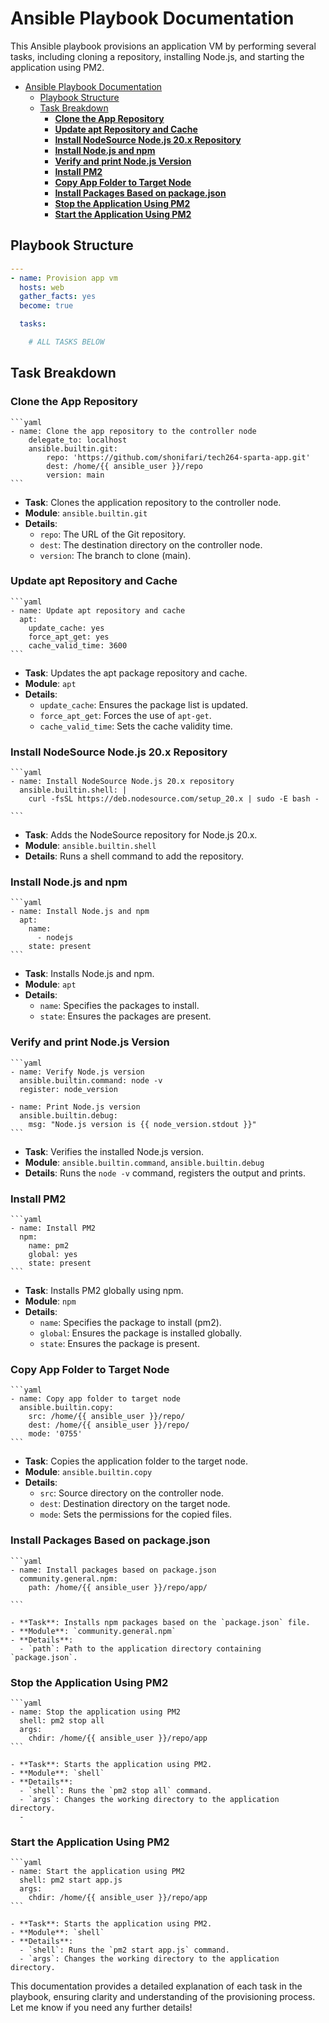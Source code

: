 # Ansible Playbook Documentation

This Ansible playbook provisions an application VM by performing several tasks, including cloning a repository, installing Node.js, and starting the application using PM2.

- [Ansible Playbook Documentation](#ansible-playbook-documentation)
  - [Playbook Structure](#playbook-structure)
  - [Task Breakdown](#task-breakdown)
    - [**Clone the App Repository**](#clone-the-app-repository)
    - [**Update apt Repository and Cache**](#update-apt-repository-and-cache)
    - [**Install NodeSource Node.js 20.x Repository**](#install-nodesource-nodejs-20x-repository)
    - [**Install Node.js and npm**](#install-nodejs-and-npm)
    - [**Verify and print Node.js Version**](#verify-and-print-nodejs-version)
    - [**Install PM2**](#install-pm2)
    - [**Copy App Folder to Target Node**](#copy-app-folder-to-target-node)
    - [**Install Packages Based on package.json**](#install-packages-based-on-packagejson)
    - [**Stop the Application Using PM2**](#stop-the-application-using-pm2)
    - [**Start the Application Using PM2**](#start-the-application-using-pm2)

## Playbook Structure

```yaml
---
- name: Provision app vm
  hosts: web
  gather_facts: yes
  become: true

  tasks:

    # ALL TASKS BELOW

```

## Task Breakdown

### **Clone the App Repository**

    ```yaml
    - name: Clone the app repository to the controller node
        delegate_to: localhost
        ansible.builtin.git:
            repo: 'https://github.com/shonifari/tech264-sparta-app.git'
            dest: /home/{{ ansible_user }}/repo
            version: main
    ```

- **Task**: Clones the application repository to the controller node.
- **Module**: `ansible.builtin.git`
- **Details**:
  - `repo`: The URL of the Git repository.
  - `dest`: The destination directory on the controller node.
  - `version`: The branch to clone (main).

### **Update apt Repository and Cache**

    ```yaml
    - name: Update apt repository and cache
      apt:
        update_cache: yes
        force_apt_get: yes
        cache_valid_time: 3600
    ```

- **Task**: Updates the apt package repository and cache.
- **Module**: `apt`
- **Details**:
  - `update_cache`: Ensures the package list is updated.
  - `force_apt_get`: Forces the use of `apt-get`.
  - `cache_valid_time`: Sets the cache validity time.

### **Install NodeSource Node.js 20.x Repository**

    ```yaml
    - name: Install NodeSource Node.js 20.x repository
      ansible.builtin.shell: |
        curl -fsSL https://deb.nodesource.com/setup_20.x | sudo -E bash -

    ```

- **Task**: Adds the NodeSource repository for Node.js 20.x.
- **Module**: `ansible.builtin.shell`
- **Details**: Runs a shell command to add the repository.

### **Install Node.js and npm**

    ```yaml
    - name: Install Node.js and npm
      apt:
        name:
          - nodejs
        state: present
    ```

- **Task**: Installs Node.js and npm.
- **Module**: `apt`
- **Details**:
  - `name`: Specifies the packages to install.
  - `state`: Ensures the packages are present.

### **Verify and print Node.js Version**

    ```yaml
    - name: Verify Node.js version
      ansible.builtin.command: node -v
      register: node_version

    - name: Print Node.js version
      ansible.builtin.debug:
        msg: "Node.js version is {{ node_version.stdout }}"
    ```

- **Task**: Verifies the installed Node.js version.
- **Module**: `ansible.builtin.command`, `ansible.builtin.debug`
- **Details**: Runs the `node -v` command, registers the output and prints.

### **Install PM2**

    ```yaml
    - name: Install PM2
      npm:
        name: pm2
        global: yes
        state: present
    ```

- **Task**: Installs PM2 globally using npm.
- **Module**: `npm`
- **Details**:
  - `name`: Specifies the package to install (pm2).
  - `global`: Ensures the package is installed globally.
  - `state`: Ensures the package is present.

### **Copy App Folder to Target Node**

    ```yaml
    - name: Copy app folder to target node
      ansible.builtin.copy:
        src: /home/{{ ansible_user }}/repo/
        dest: /home/{{ ansible_user }}/repo/
        mode: '0755'
    ```

- **Task**: Copies the application folder to the target node.
- **Module**: `ansible.builtin.copy`
- **Details**:
  - `src`: Source directory on the controller node.
  - `dest`: Destination directory on the target node.
  - `mode`: Sets the permissions for the copied files.

### **Install Packages Based on package.json**

    ```yaml
    - name: Install packages based on package.json
      community.general.npm:
        path: /home/{{ ansible_user }}/repo/app/

    ```

    - **Task**: Installs npm packages based on the `package.json` file.
    - **Module**: `community.general.npm`
    - **Details**:
      - `path`: Path to the application directory containing `package.json`.

### **Stop the Application Using PM2**

    ```yaml
    - name: Stop the application using PM2
      shell: pm2 stop all
      args:
        chdir: /home/{{ ansible_user }}/repo/app
    ```

    - **Task**: Starts the application using PM2.
    - **Module**: `shell`
    - **Details**:
      - `shell`: Runs the `pm2 stop all` command.
      - `args`: Changes the working directory to the application directory.
      - 
### **Start the Application Using PM2**

    ```yaml
    - name: Start the application using PM2
      shell: pm2 start app.js
      args:
        chdir: /home/{{ ansible_user }}/repo/app
    ```

    - **Task**: Starts the application using PM2.
    - **Module**: `shell`
    - **Details**:
      - `shell`: Runs the `pm2 start app.js` command.
      - `args`: Changes the working directory to the application directory.

This documentation provides a detailed explanation of each task in the playbook, ensuring clarity and understanding of the provisioning process. Let me know if you need any further details!
